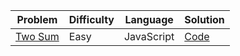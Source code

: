 | Problem         | Difficulty | Language | Solution         |
|-----------------|------------|----------|------------------|
| [Two Sum](https://leetcode.com/problems/two-sum/) | Easy       | JavaScript | [Code](./two_sum.js) |
